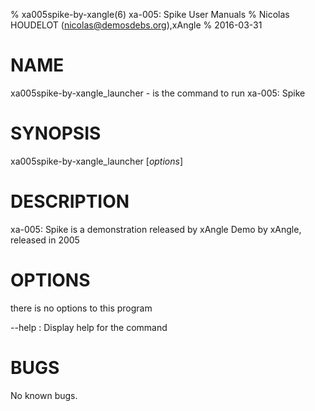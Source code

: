 % xa005spike-by-xangle(6) xa-005: Spike User Manuals
% Nicolas HOUDELOT (nicolas@demosdebs.org),xAngle
% 2016-03-31

# NAME
xa005spike-by-xangle_launcher - is the command to run xa-005: Spike 

# SYNOPSIS
xa005spike-by-xangle_launcher [*options*]

# DESCRIPTION
xa-005: Spike  is a demonstration released by xAngle
Demo by xAngle, released in 2005

# OPTIONS
there is no options to this program

\--help
:   Display help for the command


# BUGS
No known bugs.
